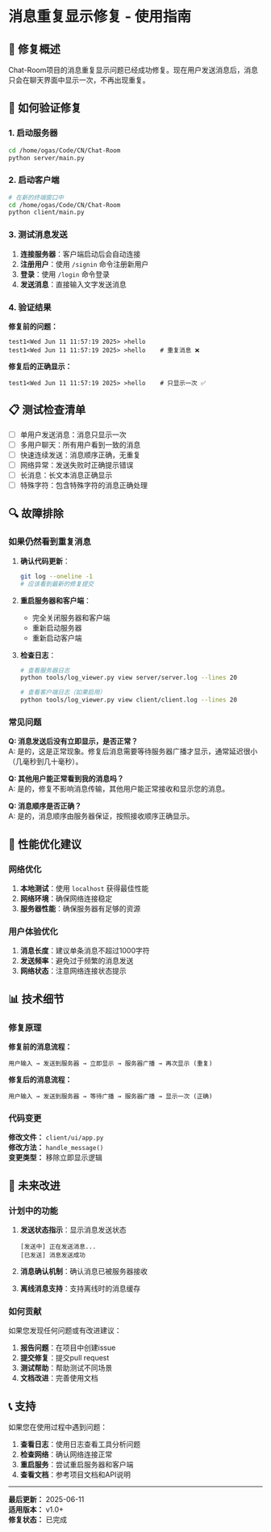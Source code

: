 # 消息重复显示修复 - 使用指南

## 🎯 修复概述

Chat-Room项目的消息重复显示问题已经成功修复。现在用户发送消息后，消息只会在聊天界面中显示一次，不再出现重复。

## 🔧 如何验证修复

### 1. 启动服务器

```bash
cd /home/ogas/Code/CN/Chat-Room
python server/main.py
```

### 2. 启动客户端

```bash
# 在新的终端窗口中
cd /home/ogas/Code/CN/Chat-Room
python client/main.py
```

### 3. 测试消息发送

1. **连接服务器**：客户端启动后会自动连接
2. **注册用户**：使用 `/signin` 命令注册新用户
3. **登录**：使用 `/login` 命令登录
4. **发送消息**：直接输入文字发送消息

### 4. 验证结果

**修复前的问题：**
```
test1<Wed Jun 11 11:57:19 2025> >hello
test1<Wed Jun 11 11:57:19 2025> >hello    # 重复消息 ❌
```

**修复后的正确显示：**
```
test1<Wed Jun 11 11:57:19 2025> >hello    # 只显示一次 ✅
```

## 📋 测试检查清单

- [ ] 单用户发送消息：消息只显示一次
- [ ] 多用户聊天：所有用户看到一致的消息
- [ ] 快速连续发送：消息顺序正确，无重复
- [ ] 网络异常：发送失败时正确提示错误
- [ ] 长消息：长文本消息正确显示
- [ ] 特殊字符：包含特殊字符的消息正确处理

## 🔍 故障排除

### 如果仍然看到重复消息

1. **确认代码更新**：
   ```bash
   git log --oneline -1
   # 应该看到最新的修复提交
   ```

2. **重启服务器和客户端**：
   - 完全关闭服务器和客户端
   - 重新启动服务器
   - 重新启动客户端

3. **检查日志**：
   ```bash
   # 查看服务器日志
   python tools/log_viewer.py view server/server.log --lines 20
   
   # 查看客户端日志（如果启用）
   python tools/log_viewer.py view client/client.log --lines 20
   ```

### 常见问题

**Q: 消息发送后没有立即显示，是否正常？**  
A: 是的，这是正常现象。修复后消息需要等待服务器广播才显示，通常延迟很小（几毫秒到几十毫秒）。

**Q: 其他用户能正常看到我的消息吗？**  
A: 是的，修复不影响消息传输，其他用户能正常接收和显示您的消息。

**Q: 消息顺序是否正确？**  
A: 是的，消息顺序由服务器保证，按照接收顺序正确显示。

## 🚀 性能优化建议

### 网络优化

1. **本地测试**：使用 `localhost` 获得最佳性能
2. **网络环境**：确保网络连接稳定
3. **服务器性能**：确保服务器有足够的资源

### 用户体验优化

1. **消息长度**：建议单条消息不超过1000字符
2. **发送频率**：避免过于频繁的消息发送
3. **网络状态**：注意网络连接状态提示

## 📊 技术细节

### 修复原理

**修复前的消息流程：**
```
用户输入 → 发送到服务器 → 立即显示 → 服务器广播 → 再次显示 (重复)
```

**修复后的消息流程：**
```
用户输入 → 发送到服务器 → 等待广播 → 服务器广播 → 显示一次 (正确)
```

### 代码变更

**修改文件：** `client/ui/app.py`  
**修改方法：** `handle_message()`  
**变更类型：** 移除立即显示逻辑

## 🔮 未来改进

### 计划中的功能

1. **发送状态指示**：显示消息发送状态
   ```
   [发送中] 正在发送消息...
   [已发送] 消息发送成功
   ```

2. **消息确认机制**：确认消息已被服务器接收

3. **离线消息支持**：支持离线时的消息缓存

### 如何贡献

如果您发现任何问题或有改进建议：

1. **报告问题**：在项目中创建issue
2. **提交修复**：提交pull request
3. **测试帮助**：帮助测试不同场景
4. **文档改进**：完善使用文档

## 📞 支持

如果您在使用过程中遇到问题：

1. **查看日志**：使用日志查看工具分析问题
2. **检查网络**：确认网络连接正常
3. **重启服务**：尝试重启服务器和客户端
4. **查看文档**：参考项目文档和API说明

---

**最后更新：** 2025-06-11  
**适用版本：** v1.0+  
**修复状态：** 已完成
